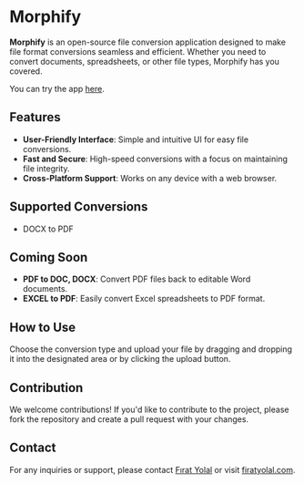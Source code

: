 # Morphify

**Morphify** is an open-source file conversion application designed to make file format conversions seamless and efficient. Whether you need to convert documents, spreadsheets, or other file types, Morphify has you covered.

You can try the app <a href="https://morphify.me/" target="_blank">here</a>.

## Features
- **User-Friendly Interface**: Simple and intuitive UI for easy file conversions.
- **Fast and Secure**: High-speed conversions with a focus on maintaining file integrity.
- **Cross-Platform Support**: Works on any device with a web browser.

## Supported Conversions
- DOCX to PDF

## Coming Soon 
- **PDF to DOC, DOCX**: Convert PDF files back to editable Word documents.
- **EXCEL to PDF**: Easily convert Excel spreadsheets to PDF format.

## How to Use
Choose the conversion type and upload your file by dragging and dropping it into the designated area or by clicking the upload button.

## Contribution
We welcome contributions! If you'd like to contribute to the project, please fork the repository and create a pull request with your changes.

## Contact
For any inquiries or support, please contact [Fırat Yolal](mailto:firatyll213@gmail.com) or visit [firatyolal.com](https://firatyolal.com/).
